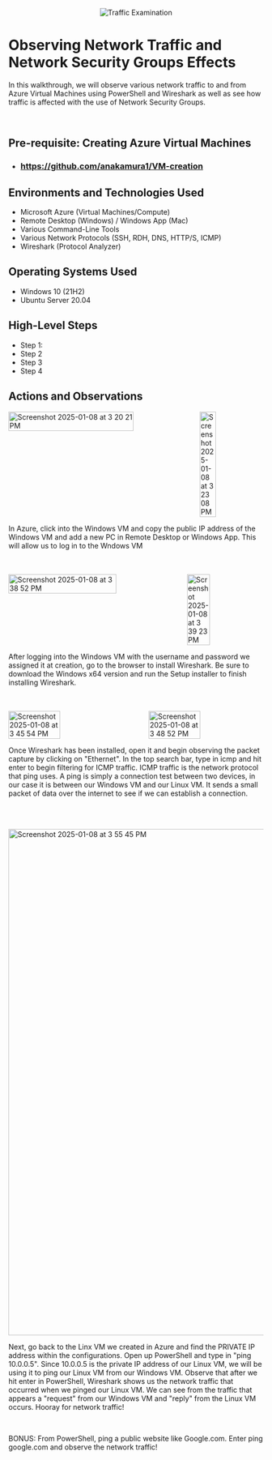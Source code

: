 
<p align="center">
<img src="https://i.imgur.com/Ua7udoS.png" alt="Traffic Examination"/>
</p>

<h1>Observing Network Traffic and Network Security Groups Effects</h1>
  
<p>In this walkthrough, we will observe various network traffic to and from Azure Virtual Machines using PowerShell and Wireshark as well as see how traffic is affected with the use of Network Security Groups.</p>
  <br/>


<h2>Pre-requisite: Creating Azure Virtual Machines</h2>

- ### https://github.com/anakamura1/VM-creation

<h2>Environments and Technologies Used</h2>

- Microsoft Azure (Virtual Machines/Compute)
- Remote Desktop (Windows) / Windows App (Mac)
- Various Command-Line Tools
- Various Network Protocols (SSH, RDH, DNS, HTTP/S, ICMP)
- Wireshark (Protocol Analyzer)

<h2>Operating Systems Used </h2>

- Windows 10 (21H2)
- Ubuntu Server 20.04

<h2>High-Level Steps</h2>

- Step 1: 
- Step 2
- Step 3
- Step 4

<h2>Actions and Observations</h2>

<div style="display: flex; justify-content: space-between;">
<img alt="Screenshot 2025-01-08 at 3 20 21 PM" src="https://github.com/user-attachments/assets/c653d1d7-37ca-446a-9b11-4b6bbf912d1d" width="70%"/>
  <img alt="Screenshot 2025-01-08 at 3 23 08 PM" src="https://github.com/user-attachments/assets/f789a2c3-cc16-4a26-a3f1-1ab061ed8b3e" width="25%"/>
</div>
<p>
In Azure, click into the Windows VM and copy the public IP address of the Windows VM and add a new PC in Remote Desktop or Windows App. This will allow us to log in to the Wndows VM</p>
<br /><br>

<div style="display: flex; justify-content: space-between;">
<img width="65%" alt="Screenshot 2025-01-08 at 3 38 52 PM" src="https://github.com/user-attachments/assets/ef7ece98-6bd2-4f65-8a7d-f413cb0df0cb" />
<img width="30%" alt="Screenshot 2025-01-08 at 3 39 23 PM" src="https://github.com/user-attachments/assets/3f96cb86-ac44-4764-83df-455c3c79bede" />
</div>
<p>
  After logging into the Windows VM with the username and password we assigned it at creation, go to the browser to install Wireshark. Be sure to download the Windows x64 version and run the Setup installer to finish installing Wireshark.
</p>
<br /><br>

<div style="display: flex; justify-content: space-between;">
<img width="45%" alt="Screenshot 2025-01-08 at 3 45 54 PM" src="https://github.com/user-attachments/assets/e1541369-cf1d-4ff4-89ac-44c3b1662fe1" />
  <img width="45%" alt="Screenshot 2025-01-08 at 3 48 52 PM" src="https://github.com/user-attachments/assets/7c3159f6-6aee-4ef2-a878-0d305ae4e0a9" />

</div>
<p>
  Once Wireshark has been installed, open it and begin observing the packet capture by clicking on "Ethernet". In the top search bar, type in icmp and hit enter to begin filtering for ICMP traffic. ICMP traffic is the network protocol that ping uses. A ping is simply a connection test between two devices, in our case it is between our Windows VM and our Linux VM. It sends a small packet of data over the internet to see if we can establish a connection.
</p>
<br /> <br>

<p>
  <img width="1000" alt="Screenshot 2025-01-08 at 3 55 45 PM" src="https://github.com/user-attachments/assets/8584006e-756a-4945-851b-de7b665b772f" />
</p>
<p>
  Next, go back to the Linx VM we created in Azure and find the PRIVATE IP address within the configurations. Open up PowerShell and type in "ping 10.0.0.5". Since 10.0.0.5 is the private IP address of our Linux VM, we will be using it to ping our Linux VM from our Windows VM. Observe that after we hit enter in PowerShell, Wireshark shows us the network traffic that occurred when we pinged our Linux VM. We can see from the traffic that appears a "request" from our Windows VM and "reply" from the Linux VM occurs. Hooray for network traffic!
</p>
<br>
<p>
 BONUS: From PowerShell, ping a public website like Google.com. Enter ping google.com and observe the network traffic!
</p>
